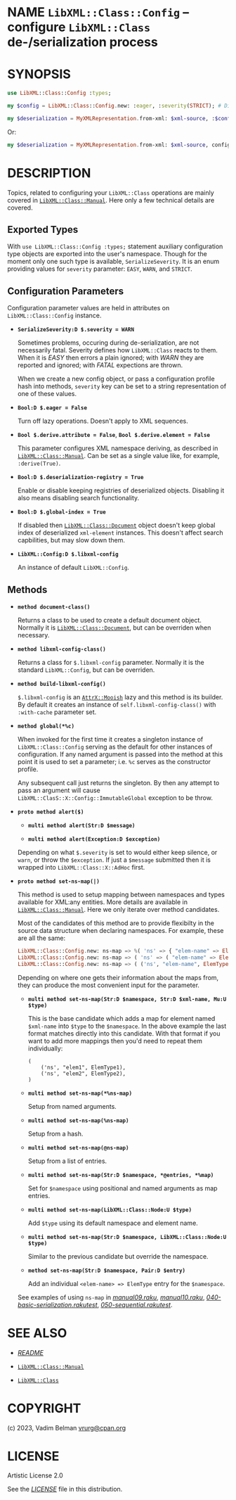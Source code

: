 NAME `LibXML::Class::Config` – configure `LibXML::Class` de-/serialization process
==================================================================================

SYNOPSIS
========

```raku
use LibXML::Class::Config :types;

my $config = LibXML::Class::Config.new: :eager, :severity(STRICT); # Disable lazy opeations

my $deserialization = MyXMLRepresentation.from-xml: $xml-source, :$config;
```

Or:

```raku
my $deserialization = MyXMLRepresentation.from-xml: $xml-source, config => %( :eager, :severity<STRICT> );
```

DESCRIPTION
===========

Topics, related to configuring your `LibXML::Class` operations are mainly covered in [`LibXML::Class::Manual`](Manual.md). Here only a few technical details are covered.

Exported Types
--------------

With `use LibXML::Class::Config :types;` statement auxiliary configuration type objects are exported into the user's namespace. Though for the moment only one such type is available, `SerializeSeverity`. It is an enum providing values for `severity` parameter: `EASY`, `WARN`, and `STRICT`.

Configuration Parameters
------------------------

Configuration parameter values are held in attributes on `LibXML::Class::Config` instance.

  * **`SerializeSeverity:D $.severity = WARN`**

    Sometimes problems, occuring during de-serialization, are not necessarily fatal. Severity defines how `LibXML::Class` reacts to them. When it is *EASY* then errors a plain ignored; with *WARN* they are reported and ignored; with *FATAL* expections are thrown.

    When we create a new config object, or pass a configuration profile hash into methods, `severity` key can be set to a string representation of one of these values.

  * **`Bool:D $.eager = False`**

    Turn off lazy operations. Doesn't apply to XML sequences.

  * **`Bool $.derive.attribute = False`**, **`Bool $.derive.element = False`**

    This parameter configures XML namespace deriving, as described in [`LibXML::Class::Manual`](Manual.md). Can be set as a single value like, for example, `:derive(True)`.

  * **`Bool:D $.deserialization-registry = True`**

    Enable or disable keeping registries of deserialized objects. Disabling it also means disabling search functionality.

  * **`Bool:D $.global-index = True`**

    If disabled then [`LibXML::Class::Document`](Document.md) object doesn't keep global index of deserialized `xml-element` instances. This doesn't affect search capbilities, but may slow down them.

  * **`LibXML::Config:D $.libxml-config`**

    An instance of default `LibXML::Config`.

Methods
-------

  * **`method document-class()`**

    Returns a class to be used to create a default document object. Normally it is [`LibXML::Class::Document`](Document.md), but can be overriden when necessary.

  * **`method libxml-config-class()`**

    Returns a class for `$.libxml-config` parameter. Normally it is the standard `LibXML::Config`, but can be overriden.

  * **`method build-libxml-config()`**

    `$.libxml-config` is an [`AttrX::Mooish`](https://modules.raku.org/dist/AttrX::Mooish) lazy and this method is its builder. By default it creates an instance of `self.libxml-config-class()` with `:with-cache` parameter set.

  * **`method global(*%c)`**

    When invoked for the first time it creates a singleton instance of `LibXML::Class::Config` serving as the default for other instances of configuration. If any named argument is passed into the method at this point it is used to set a parameter; i.e. `%c` serves as the constructor profile.

    Any subsequent call just returns the singleton. By then any attempt to pass an argument will cause `LibXML::ClasS::X::Config::ImmutableGlobal` exception to be throw.

  * **`proto method alert($)`**

      * **`multi method alert(Str:D $message)`**

      * **`multi method alert(Exception:D $exception)`**

    Depending on what `$.severity` is set to would either keep silence, or `warn`, or throw the `$exception`. If just a `$message` submitted then it is wrapped into `LibXML::Class::X::AdHoc` first.

  * **`proto method set-ns-map(|)`**

    This method is used to setup mapping between namespaces and types available for XML:any entities. More details are available in [`LibXML::Class::Manual`](Manual.md). Here we only iterate over method candidates.

    Most of the candidates of this method are to provide flexibilty in the source data structure when declaring namespaces. For example, these are all the same:

    ```raku
    LibXML::Class::Config.new: ns-map => %( 'ns' => { "elem-name" => ElemType, } );
    LibXML::Class::Config.new: ns-map => ( 'ns' => ( "elem-name" => ElemType, ) );
    LibXML::Class::Config.new: ns-map => ( ('ns', "elem-name", ElemType ), );
    ```

    Depending on where one gets their information about the maps from, they can produce the most convenient input for the parameter.

      * **`multi method set-ns-map(Str:D $namespace, Str:D $xml-name, Mu:U $type)`**

        This is the base candidate which adds a map for element named `$xml-name` into `$type` to the `$namespace`. In the above example the last format matches directly into this candidate. With that format if you want to add more mappings then you'd need to repeat them individually:

            (
                ('ns', "elem1", ElemType1),
                ('ns', "elem2", ElemType2),
            )

      * **`multi method set-ns-map(*%ns-map)`**

        Setup from named arguments.

      * **`multi method set-ns-map(%ns-map)`**

        Setup from a hash.

      * **`multi method set-ns-map(@ns-map)`**

        Setup from a list of entries.

      * **`multi method set-ns-map(Str:D $namespace, *@entries, *%map)`**

        Set for `$namespace` using positional and named arguments as map entries.

      * **`multi method set-ns-map(LibXML::Class::Node:U $type)`**

        Add `$type` using its default namespace and element name.

      * **`multi method set-ns-map(Str:D $namespace, LibXML::Class::Node:U $type)`**

        Similar to the previous candidate but override the namespace.

      * **`method set-ns-map(Str:D $namespace, Pair:D $entry)`**

        Add an individual `<elem-name> => ElemType` entry for the `$namespace`.

    See examples of using `ns-map` in [*manual09.raku*](../../../../examples/manual09.raku), [*manual10.raku*](../../../../examples/manual10.raku), [*040-basic-serialization.rakutest*](../../../../t/040-basic-serialization.rakutest), [*050-sequential.rakutest*](../../../../t/050-sequential.rakutest).

SEE ALSO
========

  * [*README*](../../../../README.md)

  * [`LibXML::Class::Manual`](Class/Manual.md)

  * [`LibXML::Class`](../Class.md)

COPYRIGHT
=========

(c) 2023, Vadim Belman <vrurg@cpan.org>

LICENSE
=======

Artistic License 2.0

See the [*LICENSE*](../../../../LICENSE) file in this distribution.

